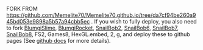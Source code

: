 FORK FROM https://github.com/Memelite70/Memelite70.github.io/tree/da7cf94be260a945bd053e9898a5b57a94cbb5ec . If you wish to fully deploy, you also need to fork <a href="https://github.com/Memelite70/BlumgiSlime">BlumgiSlime</a>, <a href="https://github.com/Memelite70/BlumgiRocket">BlumgiRocket</a>, <a href="https://github.com/Memelite70/SnailBob2">SnailBob2</a>, <a href="https://github.com/Memelite70/SnailBob6">SnailBob6</a>, <a href="https://github.com/Memelite70/SnailBob7">SnailBob7</a>, <a href="https://github.com/Memelite70/SnailBob8">SnailBob8</a>, FS2, Games8, HexGL.embed, 2, g, and deploy these to github pages (See <a href="https://docs.github.com/en/pages/getting-started-with-github-pages/creating-a-github-pages-site">github docs</a> for more details).
